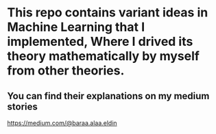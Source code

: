 # This repo contains variant ideas in Machine Learning that I implemented, Where I drived its theory mathematically by myself from other theories.
## You can find their explanations on my medium stories
https://medium.com/@baraa.alaa.eldin
